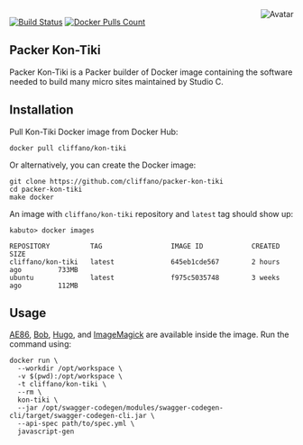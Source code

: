 <img align="right" src="https://raw.github.com/cliffano/packer-kon-tiki/master/avatar.jpg" alt="Avatar"/>

[![Build Status](https://img.shields.io/travis/cliffano/packer-kon-tiki.svg)](http://travis-ci.org/cliffano/packer-kon-tiki)
[![Docker Pulls Count](https://img.shields.io/docker/pulls/cliffano/kon-tiki.svg)](https://hub.docker.com/r/cliffano/kon-tiki/)

Packer Kon-Tiki
---------------

Packer Kon-Tiki is a Packer builder of Docker image containing the software needed to build many micro sites maintained by Studio C.

Installation
------------

Pull Kon-Tiki Docker image from Docker Hub:

    docker pull cliffano/kon-tiki

Or alternatively, you can create the Docker image:

    git clone https://github.com/cliffano/packer-kon-tiki
    cd packer-kon-tiki
    make docker

An image with `cliffano/kon-tiki` repository and `latest` tag should show up:

    kabuto> docker images

    REPOSITORY          TAG                 IMAGE ID            CREATED             SIZE
    cliffano/kon-tiki   latest              645eb1cde567        2 hours ago         733MB
    ubuntu              latest              f975c5035748        3 weeks ago         112MB

Usage
-----

[AE86](https://github.com/cliffano/ae86), [Bob](https://github.com/cliffano/bob), [Hugo](https://gohugo.io/), and [ImageMagick](https://www.imagemagick.org/script/index.php) are available inside the image. Run the command using:

    docker run \
      --workdir /opt/workspace \
      -v $(pwd):/opt/workspace \
      -t cliffano/kon-tiki \
      --rm \
      kon-tiki \
      --jar /opt/swagger-codegen/modules/swagger-codegen-cli/target/swagger-codegen-cli.jar \
      --api-spec path/to/spec.yml \
      javascript-gen

